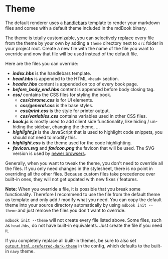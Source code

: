 # Theme

The default renderer uses a [handlebars](http://handlebarsjs.com/) template to
render your markdown files and comes with a default theme included in the mdBook
binary.

The theme is totally customizable, you can selectively replace every file from
the theme by your own by adding a `theme` directory next to `src` folder in your
project root. Create a new file with the name of the file you want to override
and now that file will be used instead of the default file.

Here are the files you can override:

- **_index.hbs_** is the handlebars template.
- **_head.hbs_** is appended to the HTML `<head>` section.
- **_header.hbs_** content is appended on top of every book page.
- **_before_body_end.hbs_** content is appended before body closing tag.
- **_css/_** contains the CSS files for styling the book.
    - **_css/chrome.css_** is for UI elements.
    - **_css/general.css_** is the base styles.
    - **_css/print.css_** is the style for printer output.
    - **_css/variables.css_** contains variables used in other CSS files.
- **_book.js_** is mostly used to add client side functionality, like hiding /
  un-hiding the sidebar, changing the theme, ...
- **_highlight.js_** is the JavaScript that is used to highlight code snippets,
  you should not need to modify this.
- **_highlight.css_** is the theme used for the code highlighting.
- **_favicon.svg_** and **_favicon.png_** the favicon that will be used. The SVG
  version is used by [newer browsers].

Generally, when you want to tweak the theme, you don't need to override all the
files. If you only need changes in the stylesheet, there is no point in
overriding all the other files. Because custom files take precedence over
built-in ones, they will not get updated with new fixes / features.

**Note:** When you override a file, it is possible that you break some
functionality. Therefore I recommend to use the file from the default theme as
template and only add / modify what you need. You can copy the default theme
into your source directory automatically by using `mdbook init --theme` and just
remove the files you don't want to override.

`mdbook init --theme` will not create every file listed above.
Some files, such as `head.hbs`, do not have built-in equivalents.
Just create the file if you need it.

If you completely replace all built-in themes, be sure to also set
[`output.html.preferred-dark-theme`] in the config, which defaults to the
built-in `navy` theme.

[`output.html.preferred-dark-theme`]: ../configuration/renderers.md#html-renderer-options
[newer browsers]: https://caniuse.com/#feat=link-icon-svg
